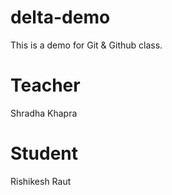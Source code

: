 # delta-demo
This is a demo for Git & Github class.

# Teacher
Shradha Khapra

# Student
Rishikesh Raut
